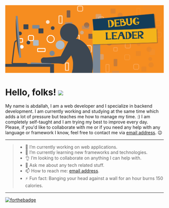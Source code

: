 ![picture](https://github.com/debugleader/debugleader/blob/master/work.png)
------
Hello, folks! <img src="https://raw.githubusercontent.com/MartinHeinz/MartinHeinz/master/wave.gif" width="30px">
======
My name is abdallah, I am a web developer and I specialize in backend development. I am currently working and studying at the same time which adds a lot of pressure but teaches me how to manage my time. :) I am completely self-taught and I am trying my best to improve every day. Please, if you'd like to collaborate with me or if you need any help with any language or framework I know, feel free to contact me via [email address](mailto:alkhassakyabdallah@gmail.com). :wink:

---
> - 🔭 I’m currently working on web applications.
>- 🌱 I’m currently learning new frameworks and technologies.
>- :ok_hand: I’m looking to collaborate on anything I can help with.
>- 💬 Ask me about any tech related stuff.
>- 📫 How to reach me: [email address](mailto:alkhassakyabdallah@gmail.com).
>- ⚡ Fun fact: Banging your head against a wall for an hour burns 150 calories.
---
[![forthebadge](https://forthebadge.com/images/badges/built-by-developers.svg)](https://debugleader.github.io)
